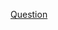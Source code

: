 
[Question](https://docs.google.com/presentation/d/1S4oSWcHsF3ESJHSEQt-a3xh3t-G7ykZ5igCRfhTbqG8/edit?usp=sharing)